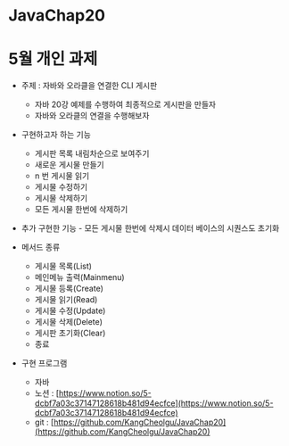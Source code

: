 # JavaChap20
# 5월 개인 과제

- 주제 : 자바와 오라클을 연결한 CLI 게시판
    - 자바 20강 예제를 수행하여 최종적으로 게시판을 만들자
    - 자바와 오라클의 연결을 수행해보자

- 구현하고자 하는 기능
    - 게시판 목록 내림차순으로 보여주기
    - 새로운 게시물 만들기
    - n 번 게시물 읽기
    - 게시물 수정하기
    - 게시물 삭제하기
    - 모든 게시물 한번에 삭제하기
    
- 추가 구현한 기능 - 모든 게시물 한번에 삭제시 데이터 베이스의 시퀀스도 초기화

- 메서드 종류
    - 게시물 목록(List)
    - 메인메뉴 출력(Mainmenu)
    - 게시물 등록(Create)
    - 게시물 읽기(Read)
    - 게시물 수정(Update)
    - 게시물 삭제(Delete)
    - 게시판 초기화(Clear)
    - 종료

- 구현 프로그램
    - 자바
    - 노션 : [https://www.notion.so/5-dcbf7a03c37147128618b481d94ecfce](https://www.notion.so/5-dcbf7a03c37147128618b481d94ecfce)
    - git : [https://github.com/KangCheolgu/JavaChap20](https://github.com/KangCheolgu/JavaChap20)
